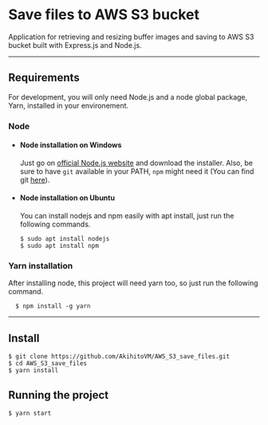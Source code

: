 # Save files to AWS S3 bucket

Application for retrieving and resizing buffer images and saving to AWS S3 bucket built with Express.js and Node.js.

---

## Requirements

For development, you will only need Node.js and a node global package, Yarn, installed in your environement.

### Node

- #### Node installation on Windows

  Just go on [official Node.js website](https://nodejs.org/) and download the installer.
  Also, be sure to have `git` available in your PATH, `npm` might need it (You can find git [here](https://git-scm.com/)).

- #### Node installation on Ubuntu

  You can install nodejs and npm easily with apt install, just run the following commands.

      $ sudo apt install nodejs
      $ sudo apt install npm



### Yarn installation

  After installing node, this project will need yarn too, so just run the following command.

      $ npm install -g yarn

---

## Install

    $ git clone https://github.com/AkihitoVM/AWS_S3_save_files.git
    $ cd AWS_S3_save_files
    $ yarn install

## Running the project

    $ yarn start
